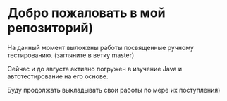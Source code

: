  # Добро пожаловать в мой репозиторий)
 
 На данный момент выложены работы посвященные ручному тестированию. (загляните в ветку master)
<p> Сейчас и до августа активно погружен в изучение Java и автотестирование на его основе. </p>
Буду продолжать выкладывать свои работы по мере их поступления)
